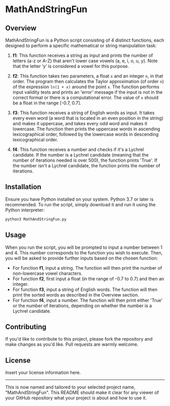 # MathAndStringFun

## Overview

MathAndStringFun is a Python script consisting of 4 distinct functions, each designed to perform a specific mathematical or string manipulation task:

1. **f1**: This function receives a string as input and prints the number of letters (a-z or A-Z) that aren't lower case vowels (a, e, i, o, u, y). Note that the letter ‘y’ is considered a vowel for this purpose. 

2. **f2**: This function takes two parameters, a float `x` and an integer `n`, in that order. The program then calculates the Taylor approximation (of order `n`) of the expression `ln(1 + x)` around the point `x`. The function performs input validity tests and prints an 'error' message if the input is not in the correct format or there is a computational error. The value of `x` should be a float in the range [-0.7, 0.7].

3. **f3**: This function receives a string of English words as input. It takes every even word (a word that is located in an even position in the string) and makes it uppercase, and takes every odd word and makes it lowercase. The function then prints the uppercase words in ascending lexicographical order, followed by the lowercase words in descending lexicographical order.

4. **f4**: This function receives a number and checks if it's a Lychrel candidate. If the number is a Lychrel candidate (meaning that the number of iterations needed is over 500), the function prints 'True'. If the number isn't a Lychrel candidate, the function prints the number of iterations.

## Installation

Ensure you have Python installed on your system. Python 3.7 or later is recommended. To run the script, simply download it and run it using the Python interpreter:

```sh
python3 MathAndStringFun.py
```

## Usage

When you run the script, you will be prompted to input a number between 1 and 4. This number corresponds to the function you wish to execute. Then, you will be asked to provide further inputs based on the chosen function:

- For function **f1**, input a string. The function will then print the number of non-lowercase vowel characters.
- For function **f2**, first input a float (in the range of -0.7 to 0.7) and then an integer.
- For function **f3**, input a string of English words. The function will then print the sorted words as described in the Overview section.
- For function **f4**, input a number. The function will then print either 'True' or the number of iterations, depending on whether the number is a Lychrel candidate.

## Contributing

If you'd like to contribute to this project, please fork the repository and make changes as you'd like. Pull requests are warmly welcome.

## License

Insert your license information here.

---

This is now named and tailored to your selected project name, "MathAndStringFun". This README should make it clear for any viewer of your GitHub repository what your project is about and how to use it.